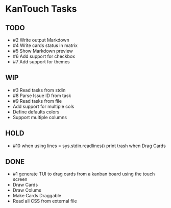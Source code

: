 # KanTouch Tasks

## TODO

- #2 Write output Markdown
- #4 Write cards status in matrix
- #5 Show Markdown preview
- #6 Add support for checkbox
- #7 Add support for themes

## WIP

- #3 Read tasks from stdin
- #8 Parse Issue ID from task
- #9 Read tasks from file
- Add support for multiple cols
- Define defaults colors
- Support multiple columns

## HOLD

- #10 when using lines = sys.stdin.readlines() print trash when Drag Cards

## DONE

- #1 generate TUI to drag cards from a kanban board using the touch screen
- Draw Cards
- Draw Colums
- Make Cards Draggable
- Read all CSS from external file
